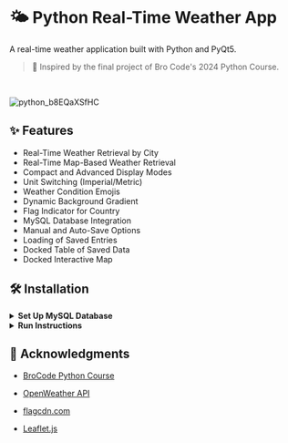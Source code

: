 # 🌤️ Python Real-Time Weather App
A real-time weather application built with Python and PyQt5.
> 🧠 Inspired by the final project of Bro Code's 2024 Python Course.
<br/>

![python_b8EQaXSfHC](https://github.com/user-attachments/assets/5e1c519d-e2f1-4a35-8558-1f307ff75320)

## ✨ Features
- Real-Time Weather Retrieval by City
- Real-Time Map-Based Weather Retrieval
- Compact and Advanced Display Modes
- Unit Switching (Imperial/Metric)
- Weather Condition Emojis
- Dynamic Background Gradient
- Flag Indicator for Country
- MySQL Database Integration
- Manual and Auto-Save Options
- Loading of Saved Entries
- Docked Table of Saved Data
- Docked Interactive Map

## 🛠️ Installation
<details><summary><b>Set Up MySQL Database</b></summary>

  1. Create a new SQL tab and execute this query to set up schema and tables.

  ```
CREATE DATABASE IF NOT EXISTS weather_app;
USE weather_app;

CREATE TABLE IF NOT EXISTS locations (
    id INT PRIMARY KEY,
    name VARCHAR(100),
    country VARCHAR(2),
    timezone INT,
    lat FLOAT,
    lon FLOAT
);

CREATE TABLE IF NOT EXISTS weather_data (
    id INT AUTO_INCREMENT PRIMARY KEY,
    location_id INT,
    weather_id INT,
    weather_main VARCHAR(50),
    weather_description VARCHAR(255),
    temp FLOAT,
    feels_like FLOAT,
    temp_min FLOAT,
    temp_max FLOAT,
    pressure INT,
    humidity INT,
    visibility INT,
    wind_speed FLOAT,
    wind_dir INT,
    wind_gust FLOAT,
    clouds INT,
    sunrise TIME,
    sunset TIME,
    dt DATETIME,
    raw_json JSON,
    FOREIGN KEY (location_id) REFERENCES locations(id)
);
  ```
  2. Create a new SQL tab and execute this query to set up account and password. (Replace with your own password)
    
    CREATE USER IF NOT EXISTS 'weather_app'@'localhost' IDENTIFIED BY 'your_password_here';
    GRANT ALL PRIVILEGES ON weather_app.* TO 'weather_app'@'localhost';
    FLUSH PRIVILEGES;

</details>

<details><summary><b>Run Instructions</b></summary>

1. Clone Repo:

    ```
    git clone https://github.com/your-username/your-repo-name.git
    cd your-repo-name
    ```

2. Create a Virtual Environment:

    ```
    python -m venv .venv
    ```

3. Activate Virtual Environment:

    - Bash
    ```sh
    source .venv/bin/activate
    ```
    - cmd
    ```cmd
    .venv\Scripts\activate
    ```

4. Install Dependencies:

    ```
      pip install -r requirements.txt
    ```

5. (Temporarily) Set Environment Variables:
    - Bash
    ```sh
    export OPENWEATHER_API_KEY=your_openweather_key
    ```
    - cmd
    ```cmd
    set OPENWEATHER_API_KEY=your_openweather_key
    ```

6. Run the Application:

    ```
      python main.py
    ```
</details>

## 🙌 Acknowledgments
- [BroCode Python Course](https://www.youtube.com/watch?v=ix9cRaBkVe0&t=39966s)

- [OpenWeather API](https://openweathermap.org/api)

- [flagcdn.com](https://flagcdn.com/)

- [Leaflet.js](https://leafletjs.com/)
